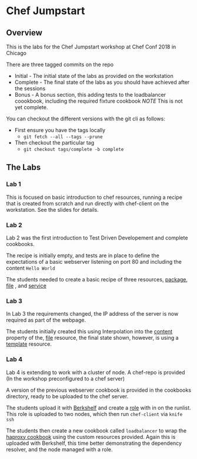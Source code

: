 # Chef Jumpstart

## Overview

This is the labs for the Chef Jumpstart workshop at Chef Conf 2018 in Chicago

There are three tagged commits on the repo
* Initial - The initial state of the labs as provided on the workstation
* Complete - The final state of the labs as you should have achieved after the sessions
* Bonus - A bonus section, this adding tests to the loadbalancer coookbook, including the required fixture cookbook *NOTE* This is not yet complete.

You can checkout the different versions with the git cli as follows: 

* First ensure you have the tags locally 
  * `git fetch --all --tags --prune`
* Then checkout the particular tag
  * `git checkout tags/complete -b complete`

## The Labs


### Lab 1

This is focused on basic introduction to chef resources, running a recipe that is created from scratch and run directly with chef-client on the workstation.  See the slides for details.

### Lab 2

Lab 2 was the first introduction to Test Driven Developement and complete cookbooks.

The recipe is initially empty, and tests are in place to define the expectations of a basic webserver listening on port 80 and including the content `Hello World` 

The students needed to create a basic recipe of three resources, [package](https://docs.chef.io/resource_package.html), [file](https://docs.chef.io/resource_file.html) , and [service](https://docs.chef.io/resource_service.html)

### Lab 3

In Lab 3 the requirements changed, the IP address of the server is now required as part of the webpage.

The students initially created this using Interpolation into the [content](https://docs.chef.io/resource_file.html#properties) property of the, [file](https://docs.chef.io/resource_file.html) resource, the final state shown, however, is using a [template](https://docs.chef.io/resource_template.html) resource. 

### Lab 4

Lab 4 is extending to work with a cluster of node.
A chef-repo is provided (In the workshop preconfigured to a chef server)

A version of the previous webserver cookbook is provided in the cookbooks directory, ready to be uploaded to the chef server.

The students upload it with [Berkshelf](https://docs.chef.io/berkshelf.html) and create a [role](https://docs.chef.io/roles.html) with in on the runlist.  This role is uploaded to two nodes, which then run `chef-client` via `knife ssh`

The students then create a new cookbook called `loadbalancer` to wrap the [haproxy cookbook](https://github.com/sous-chefs/haproxy/) using the custom resources provided.  Again this is uploaded with Berkshelf, this time better demonstrating the dependency resolver, and the node managed with a role.
